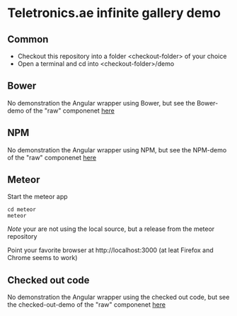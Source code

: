 # Teletronics.ae infinite gallery demo

## Common

* Checkout this repository into a folder &lt;checkout-folder&gt; of your choice
* Open a terminal and cd into &lt;checkout-folder&gt;/demo

## Bower

No demonstration the Angular wrapper using Bower, but see the Bower-demo of the "raw" componenet [here](https://github.com/TeletronicsDotAe/infinite-gallery/tree/master/demo)


## NPM

No demonstration the Angular wrapper using NPM, but see the NPM-demo of the "raw" componenet [here](https://github.com/TeletronicsDotAe/infinite-gallery/tree/master/demo)

## Meteor

Start the meteor app
```
cd meteor
meteor
```
*Note* your are not using the local source, but a release from the meteor repository

Point your favorite browser at http://localhost:3000 (at leat Firefox and Chrome seems to work)

## Checked out code

No demonstration the Angular wrapper using the checked out code, but see the checked-out-demo of the "raw" componenet [here](https://github.com/TeletronicsDotAe/infinite-gallery/tree/master/demo)